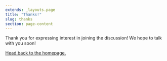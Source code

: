 ```yaml
---
extends: _layouts.page
title: "Thanks!"
slug: thanks
section: page-content
---
```

Thank you for expressing interest in joining the discussion! We hope to talk with you soon!

[Head back to the homepage.]("/")
